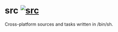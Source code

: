 # src [![src](https://github.com/knaka/src/actions/workflows/test.yml/badge.svg)](https://github.com/knaka/src/actions/workflows/test.yml)

Cross-platform sources and tasks written in /bin/sh.
